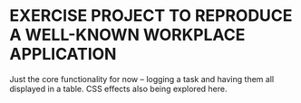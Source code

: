 # EXERCISE PROJECT TO REPRODUCE A WELL-KNOWN WORKPLACE APPLICATION

Just the core functionality for now – logging a task and having them all displayed in a table. CSS effects also being explored here.
